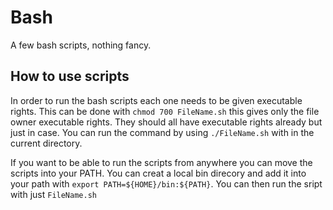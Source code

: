 # Bash
A few bash scripts, nothing fancy.

## How to use scripts
In order to run the bash scripts each one needs to be given executable rights. This can be done with `chmod 700 FileName.sh` this gives only the file owner executable rights. They should all have executable rights already but just in case. You can run the command by using `./FileName.sh` with in the current directory.

If you want to be able to run the scripts from anywhere you can move the scripts into your PATH. You can creat a local bin direcory and add it into your path with `export PATH=${HOME}/bin:${PATH}`. You can then run the sript with just `FileName.sh`

